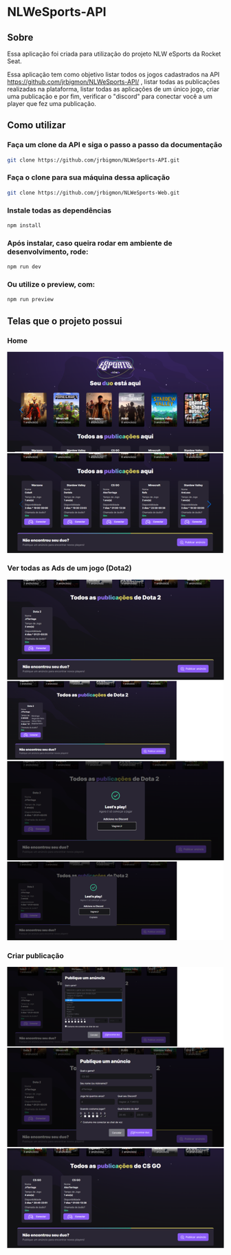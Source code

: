 # NLWeSports-API
## Sobre 
Essa aplicação foi criada para utilização do projeto NLW eSports da Rocket Seat.

Essa aplicação tem como objetivo listar todos os jogos cadastrados na API https://github.com/jrbigmon/NLWeSports-API/ , listar todas as publicações realizadas na plataforma, 
listar todas as aplicações de um único jogo, criar uma publicação e por fim, verificar o "discord" para conectar você a um player que fez uma publicação.

## Como utilizar
### Faça um clone da API e siga o passo a passo da documentação
```bash
git clone https://github.com/jrbigmon/NLWeSports-API.git
```
### Faça o clone para sua máquina dessa aplicação
```bash
git clone https://github.com/jrbigmon/NLWeSports-Web.git
```
### Instale todas as dependências
```bash
npm install
```
### Após instalar, caso queira rodar em ambiente de desenvolvimento, rode:
```bash
npm run dev
```
### Ou utilize o preview, com:
```bash
npm run preview
```

## Telas que o projeto possui
### Home
![alt text](./public/ReadmeImages/home-1.PNG)
![alt text](./public/ReadmeImages/home-2.PNG)
### Ver todas as Ads de um jogo (Dota2)
![alt text](./public/ReadmeImages/ads-dota2-1.PNG)
![alt text](./public/ReadmeImages/ads-dota2-2.PNG)
![alt text](./public/ReadmeImages/ads-dota2-3.PNG)
![alt text](./public/ReadmeImages/ads-dota2-4.png)
### Criar publicação
![alt text](./public/ReadmeImages/ads-modal-1.png)
![alt text](./public/ReadmeImages/ads-modal-2.PNG)
![alt text](./public/ReadmeImages/ads-modal-3.PNG)
